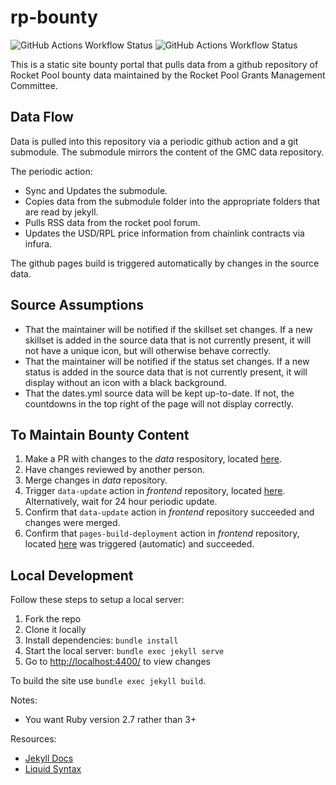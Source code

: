 # rp-bounty

![GitHub Actions Workflow Status](https://img.shields.io/github/actions/workflow/status/LongForWisdom/rp-bounty/data-update.yml?label=Data%20Update)
![GitHub Actions Workflow Status](https://img.shields.io/github/actions/workflow/status/LongForWisdom/rp-bounty/pages%2Fpages-build-deployment?label=Pages%20Deployment)

This is a static site bounty portal that pulls data from a github repository of Rocket Pool bounty data maintained by the Rocket Pool Grants Management Committee.

## Data Flow

Data is pulled into this repository via a periodic github action and a git submodule. The submodule mirrors the content of the GMC data repository. 

The periodic action:
* Sync and Updates the submodule.
* Copies data from the submodule folder into the appropriate folders that are read by jekyll.
* Pulls RSS data from the rocket pool forum.
* Updates the USD/RPL price information from chainlink contracts via infura. 

The github pages build is triggered automatically by changes in the source data.

## Source Assumptions
* That the maintainer will be notified if the skillset set changes. If a new skillset is added in the source data that is not currently present, it will not have a unique icon, but will otherwise behave correctly.
* That the maintainer will be notified if the status set changes. If a new status is added in the source data that is not currently present, it will display without an icon with a black background.
* That the dates.yml source data will be kept up-to-date. If not, the countdowns in the top right of the page will not display correctly.

## To Maintain Bounty Content
1. Make a PR with changes to the _data_ respository, located [here](https://github.com/rocketpoolgmc/rocketpool-gmc/tree/main/bounties).
2. Have changes reviewed by another person.
3. Merge changes in _data_ repository.
4. Trigger `data-update` action in _frontend_ repository, located [here](https://github.com/rocketpoolgmc/rp-bounty/actions/workflows/data-update.yml). Alternatively, wait for 24 hour periodic update.
5. Confirm that `data-update` action in _frontend_ repository succeeded and changes were merged.
6. Confirm that `pages-build-deployment` action in _frontend_ repository, located [here](https://github.com/rocketpoolgmc/rp-bounty/actions/workflows/pages/pages-build-deployment) was triggered (automatic) and succeeded.

## Local Development

Follow these steps to setup a local server:

1. Fork the repo
1. Clone it locally
1. Install dependencies: `bundle install`
1. Start the local server: `bundle exec jekyll serve`
1. Go to <http://localhost:4400/> to view changes

To build the site use `bundle exec jekyll build`.

Notes:
* You want Ruby version 2.7 rather than 3+

Resources:
- [Jekyll Docs](https://jekyllrb.com/docs/)
- [Liquid Syntax](https://shopify.github.io/liquid/basics/introduction/)